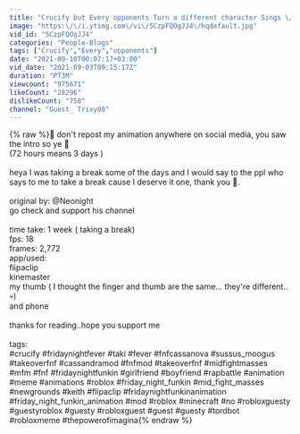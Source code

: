 ```yaml
---
title: "Crucify but Every opponents Turn a different character Sings \/\/ FNF Animation Battle ( read Desc )"
image: "https:\/\/i.ytimg.com\/vi\/5CzpFQOgJJ4\/hqdefault.jpg"
vid_id: "5CzpFQOgJJ4"
categories: "People-Blogs"
tags: ["Crucify","Every","opponents"]
date: "2021-09-10T00:07:17+03:00"
vid_date: "2021-09-03T09:15:17Z"
duration: "PT3M"
viewcount: "975671"
likeCount: "28296"
dislikeCount: "758"
channel: "Guest_ Trixy88"
---
```

{% raw %}🚫 don't repost my animation anywhere on social media, you saw the intro so ye 🚫<br />(72 hours means 3 days )<br /><br />heya I was taking a break some of the days and I would say to the ppl who says to me to take a break cause I deserve it one, thank you 🌺.<br /><br />original by: ‎@Neonight <br />go check and support his channel<br /><br />time take: 1 week ( taking a break)<br />fps: 18<br />frames: 2,772<br />app/used: <br />flipaclip<br />kinemaster<br />my thumb ( I thought the finger and thumb are the same... they're different..💀)<br />and phone<br /><br />thanks for reading..hope you support me<br /><br />tags:<br />#crucify #fridaynightfever #taki #fever #fnfcassanova  #sussus_moogus  #takeoverfnf #cassandramod #fnfmod #takeoverfnf    #midfightmasses #mfm #fnf #fridaynightfunkin #girlfriend #boyfriend #rapbattle #animation #meme #animations #roblox #friday_night_funkin #mid_fight_masses #newgrounds #keith #flipaclip #fridaynightfunkinanimation #friday_night_funkin_animation #mod #roblox #minecraft #no  #robloxguesty #guestyroblox #guesty   #robloxguest #guest #guesty #tordbot #robloxmeme #thepowerofimagina{% endraw %}
